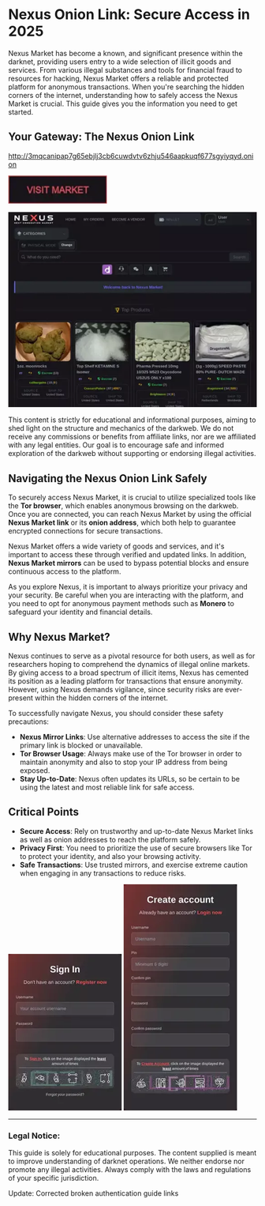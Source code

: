 # Nexus Onion Link: Secure Access in 2025

Nexus Market has become a known, and significant presence within the darknet, providing users entry to a wide selection of illicit goods and services. From various illegal substances and tools for financial fraud to resources for hacking, Nexus Market offers a reliable and protected platform for anonymous transactions. When you're searching the hidden corners of the internet, understanding how to safely access the Nexus Market is crucial. This guide gives you the information you need to get started.

## Your Gateway: The Nexus Onion Link

http://3mqcanipap7g65ebjlj3cb6cuwdvtv6zhju546aapkuqf677sgyiyqyd.onion

[<img src="/illustrations/sharp.webp" width="200">](http://3mqcanipap7g65ebjlj3cb6cuwdvtv6zhju546aapkuqf677sgyiyqyd.onion)

<a href="http://3mqcanipap7g65ebjlj3cb6cuwdvtv6zhju546aapkuqf677sgyiyqyd.onion"><img src="/illustrations/plan.webp" alt="image" style="max-width: 100%;"></a>

This content is strictly for educational and informational purposes, aiming to shed light on the structure and mechanics of the darkweb. We do not receive any commissions or benefits from affiliate links, nor are we affiliated with any legal entities. Our goal is to encourage safe and informed exploration of the darkweb without supporting or endorsing illegal activities.

## Navigating the Nexus Onion Link Safely

To securely access Nexus Market, it is crucial to utilize specialized tools like the **Tor browser**, which enables anonymous browsing on the darkweb. Once you are connected, you can reach Nexus Market by using the official **Nexus Market link** or its **onion address**, which both help to guarantee encrypted connections for secure transactions.

Nexus Market offers a wide variety of goods and services, and it's important to access these through verified and updated links. In addition, **Nexus Market mirrors** can be used to bypass potential blocks and ensure continuous access to the platform.

As you explore Nexus, it is important to always prioritize your privacy and your security. Be careful when you are interacting with the platform, and you need to opt for anonymous payment methods such as **Monero** to safeguard your identity and financial details.

## Why Nexus Market?

Nexus continues to serve as a pivotal resource for both users, as well as for researchers hoping to comprehend the dynamics of illegal online markets. By giving access to a broad spectrum of illicit items, Nexus has cemented its position as a leading platform for transactions that ensure anonymity. However, using Nexus demands vigilance, since security risks are ever-present within the hidden corners of the internet.

To successfully navigate Nexus, you should consider these safety precautions:

-   **Nexus Mirror Links**: Use alternative addresses to access the site if the primary link is blocked or unavailable.
-   **Tor Browser Usage**: Always make use of the Tor browser in order to maintain anonymity and also to stop your IP address from being exposed.
-   **Stay Up-to-Date**: Nexus often updates its URLs, so be certain to be using the latest and most reliable link for safe access.

## Critical Points

-   **Secure Access**: Rely on trustworthy and up-to-date Nexus Market links as well as onion addresses to reach the platform safely.
-   **Privacy First**: You need to prioritize the use of secure browsers like Tor to protect your identity, and also your browsing activity.
-   **Safe Transactions**: Use trusted mirrors, and exercise extreme caution when engaging in any transactions to reduce risks.

<a href="http://3mqcanipap7g65ebjlj3cb6cuwdvtv6zhju546aapkuqf677sgyiyqyd.onion"><img src="/illustrations/part.webp" alt="image" style="max-width: 100%;"></a>
<a href="http://3mqcanipap7g65ebjlj3cb6cuwdvtv6zhju546aapkuqf677sgyiyqyd.onion"><img src="/illustrations/quiet.webp" alt="image" style="max-width: 100%;"></a>

---

### Legal Notice:

This guide is solely for educational purposes. The content supplied is meant to improve understanding of darknet operations. We neither endorse nor promote any illegal activities. Always comply with the laws and regulations of your specific jurisdiction.



Update: Corrected broken authentication guide links
